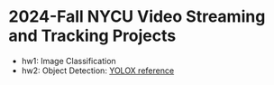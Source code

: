 #  2024-Fall NYCU Video Streaming and Tracking Projects
- hw1: Image Classification
- hw2: Object Detection: [YOLOX reference](https://github.com/Megvii-BaseDetection/YOLOX)
